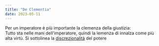 ```yaml
---
title: "De Clementia"
date: 2023-05-11
---
```

Per un imperatore è più importante la clemenza della giustizia:  
Tutto sta nelle mani dell'imperatore, quindi la  lemenza di innalza come più alta virtù. Si sottolinea la [discrezionalità](/notes/discrezionalità) del potere  
